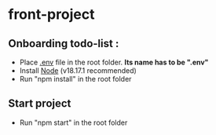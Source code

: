 # front-project

## Onboarding todo-list :

- Place [.env](https://cdn.discordapp.com/attachments/696115202185232497/1168817101134372904/env?ex=655324c0&is=6540afc0&hm=042c19c820974590d724ec6fbeb7b1b879ea883d9e0e75d6e5b29ee797288732&) file in the root folder. **Its name has to be ".env"**
- Install [Node](https://nodejs.org/en/download) (v18.17.1 recommended)
- Run "npm install" in the root folder

## Start project

- Run "npm start" in the root folder